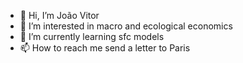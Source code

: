 - 👋 Hi, I’m João Vitor 
- 👀 I’m interested in macro and ecological economics
- 🌱 I’m currently learning sfc models
- 📫 How to reach me send a letter to Paris


<!---
vitorxoliveira/vitorxoliveira is a ✨ special ✨ repository because its `README.md` (this file) appears on your GitHub profile.
You can click the Preview link to take a look at your changes.
--->

